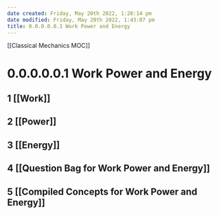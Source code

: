 ```yaml
---
date created: Friday, May 20th 2022, 1:28:14 pm
date modified: Friday, May 20th 2022, 1:43:07 pm
title: 0.0.0.0.0.1 Work Power and Energy
---
```

[[Classical Mechanics MOC]]

# 0.0.0.0.0.1 Work Power and Energy

## 1 [[Work]]

## 2 [[Power]]

## 3 [[Energy]]

## 4 [[Question Bag for Work Power and Energy]]

## 5 [[Compiled Concepts for Work Power and Energy]]
